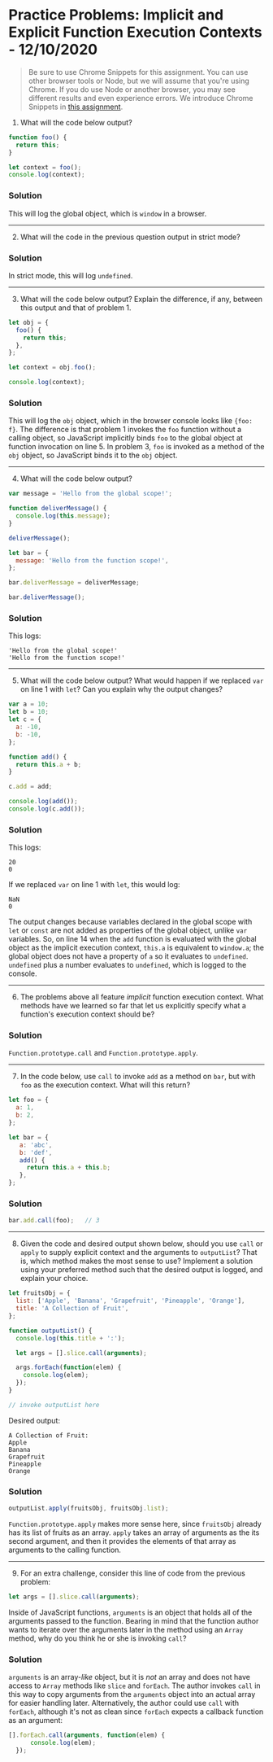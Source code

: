 
# Practice Problems: Implicit and Explicit Function Execution Contexts - 12/10/2020

> Be sure to use Chrome Snippets for this assignment. You can use other browser tools or Node, but we will assume that you're using Chrome. If you do use Node or another browser, you may see different results and even experience errors. We introduce Chrome Snippets in [this assignment](https://launchschool.com/lessons/c9200ad2/assignments/c8e3c9a4).

1. What will the code below output?

```javascript
function foo() {
  return this;
}

let context = foo();
console.log(context);
```

### Solution

This will log the global object, which is `window` in a browser.

---

2. What will the code in the previous question output in strict mode?

### Solution

In strict mode, this will log `undefined`.

---

3. What will the code below output? Explain the difference, if any, between this output and that of problem 1.

```javascript
let obj = {
  foo() {
    return this;
  },
};

let context = obj.foo();

console.log(context);
```

### Solution

This will log the `obj` object, which in the browser console looks like `{foo: f}`. The difference is that problem 1 invokes the `foo` function without a calling object, so JavaScript implicitly binds `foo` to the global object at function invocation on line 5. In problem 3, `foo` is invoked as a method of the `obj` object, so JavaScript binds it to the `obj` object.

---

4. What will the code below output?

```javascript
var message = 'Hello from the global scope!';

function deliverMessage() {
  console.log(this.message);
}

deliverMessage();

let bar = {
  message: 'Hello from the function scope!',
};

bar.deliverMessage = deliverMessage;

bar.deliverMessage();
```

### Solution

This logs:

```
'Hello from the global scope!'
'Hello from the function scope!'
```

---

5. What will the code below output? What would happen if we replaced `var` on line 1 with `let`? Can you explain why the output changes?

```javascript
var a = 10;
let b = 10;
let c = {
  a: -10,
  b: -10,
};

function add() {
  return this.a + b;
}

c.add = add;

console.log(add());
console.log(c.add());
```

### Solution

This logs:

```
20
0
```

If we replaced `var` on line 1 with `let`, this would log:

```
NaN
0
```

The output changes because variables declared in the global scope with `let` or `const` are not added as properties of the global object, unlike `var` variables. So, on line 14 when the `add` function is evaluated with the global object as the implicit execution context, `this.a` is equivalent to `window.a`; the global object does not have a property of `a` so it evaluates to `undefined`. `undefined` plus a number evaluates to `undefined`, which is logged to the console.

---

6. The problems above all feature *implicit* function execution context. What methods have we learned so far that let us explicitly specify what a function's execution context should be?

### Solution

`Function.prototype.call` and `Function.prototype.apply`.

---

7. In the code below, use `call` to invoke `add` as a method on `bar`, but with `foo` as the execution context. What will this return?

```javascript
let foo = {
  a: 1,
  b: 2,
};

let bar = {
   a: 'abc',
   b: 'def',
   add() {
     return this.a + this.b;
   },
};
```

### Solution

```javascript
bar.add.call(foo);   // 3
```

---

8. Given the code and desired output shown below, should you use `call` or `apply` to supply explicit context and the arguments to `outputList`? That is, which method makes the most sense to use? Implement a solution using your preferred method such that the desired output is logged, and explain your choice.

```javascript
let fruitsObj = {
  list: ['Apple', 'Banana', 'Grapefruit', 'Pineapple', 'Orange'],
  title: 'A Collection of Fruit',
};

function outputList() {
  console.log(this.title + ':');

  let args = [].slice.call(arguments);

  args.forEach(function(elem) {
    console.log(elem);
  });
}

// invoke outputList here
```

Desired output:

```
A Collection of Fruit:
Apple
Banana
Grapefruit
Pineapple
Orange
```

### Solution

```javascript
outputList.apply(fruitsObj, fruitsObj.list);
```

`Function.prototype.apply` makes more sense here, since `fruitsObj` already has its list of fruits as an array. `apply` takes an array of arguments as the its second argument, and then it provides the elements of that array as arguments to the calling function.

---

9. For an extra challenge, consider this line of code from the previous problem:

```javascript
let args = [].slice.call(arguments);
```

Inside of JavaScript functions, `arguments` is an object that holds all of the arguments passed to the function. Bearing in mind that the function author wants to iterate over the arguments later in the method using an `Array` method, why do you think he or she is invoking `call`?

### Solution

`arguments` is an array-*like* object, but it is *not* an array and does not have access to `Array` methods like `slice` and `forEach`. The author invokes `call` in this way to copy arguments from the `arguments` object into an actual array for easier handling later. Alternatively, the author could use `call` with `forEach`, although it's not as clean since `forEach` expects a callback function as an argument:

```javascript
[].forEach.call(arguments, function(elem) {
      console.log(elem);
  });
```
